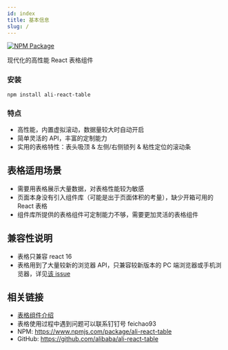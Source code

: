 ```yaml
---
id: index
title: 基本信息
slug: /
---
```


[![NPM Package](https://img.shields.io/npm/v/ali-react-table.svg?style=flat-square)](https://www.npmjs.org/package/ali-react-table)

现代化的高性能 React 表格组件

### 安装

`npm install ali-react-table`

### 特点

- 高性能，内置虚拟滚动，数据量较大时自动开启
- 简单灵活的 API，丰富的定制能力
- 实用的表格特性：表头吸顶 & 左侧/右侧锁列 & 粘性定位的滚动条

## 表格适用场景

- 需要用表格展示大量数据，对表格性能较为敏感
- 页面本身没有引入组件库（可能是出于页面体积的考量），缺少开箱可用的 React 表格
- 组件库所提供的表格组件可定制能力不够，需要更加灵活的表格组件

## 兼容性说明

- 表格只兼容 react 16
- 表格用到了大量较新的浏览器 API，只兼容较新版本的 PC 端浏览器或手机浏览器，详见[该 issue](https://github.com/alibaba/ali-react-table/issues/18)

## 相关链接

- [表格组件介绍](/blog/2020/04/15/ali-react-table-introduction)
- 表格使用过程中遇到问题可以联系钉钉号 feichao93
- NPM: https://www.npmjs.com/package/ali-react-table
- GitHub: https://github.com/alibaba/ali-react-table

